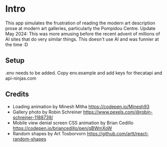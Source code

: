 # Intro

This app simulates the frustration of reading the modern art description prose at modern art galleries, particularly the Pompidou Centre.
Update May 2024: This was more amusing before the recent advent of millions of AI sites that do very similar things. This doesn't use AI and was funnier at the time :D

## Setup

.env needs to be added. Copy env.example and add keys for thecatapi and api-ninjas.com

## Credits

- Loading animation by Minesh Mitha https://codepen.io/Minesh93
- Gallery photo by Robin Schreiner https://www.pexels.com/@robin-schreiner-1188739/
- Mobile view denial screen CSS animation by Brian Cedillo https://codepen.io/briancedillo/pen/qBWmXoW
- Random shapes by Art Tosborvorn https://github.com/artt/react-random-shapes
